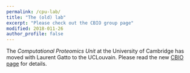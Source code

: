```yaml
---
permalink: /cpu-lab/
title: "The (old) lab"
excerpt: "Please check out the CBIO group page"
modified: 2018-011-26
author_profile: false
---
```


The *Computational Proteomics Unit* at the University of Cambridge has
moved with Laurent Gatto to the UCLouvain. Please read the new
[CBIO page](https://lgatto.github.io/cbio-lab/) for details.
